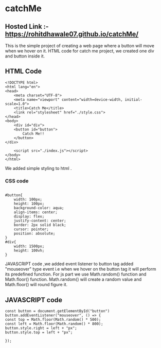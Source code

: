 # catchMe

## Hosted Link :- https://rohitdhawale07.github.io/catchMe/

This is the simple project of creating a web page where a button will move when we hover on it.
HTML code for catch me project, we created one div and button inside it.
## HTML Code
```
<!DOCTYPE html>
<html lang="en">
<head>
    <meta charset="UTF-8">
    <meta name="viewport" content="width=device-width, initial-scale=1.0">
    <title>Catch Me</title>
    <link rel="stylesheet" href="./style.css">
</head>
<body>
    <div id="div">
    <button id="button">
        Catch Me!!
    </button>
</div>

    <script src="./index.js"></script>
</body>
</html>
```
We added simple styling to html .
### CSS code
```

#button{
    width: 100px;
    height: 100px;
    background-color: aqua;
    align-items: center;
    display: flex;
    justify-content: center;
    border: 2px solid black;
    cursor: pointer;
    position: absolute;
}
#div{
    width: 1500px;
    height: 100vh;
}
```
JAVASCRIPT code ,we added event listener to button tag added "mouseover" type event i.e when we hover on the button tag it will perform its predefined function.
For js part we use Math.random() function and Math.floor() function. 
Math.random() will create a random value and Math.floor() will round figure it.
## JAVASCRIPT code
```
const button = document.getElementById("button")
button.addEventListener("mouseover", () => {
const top = Math.floor(Math.random() * 500);   
const left = Math.floor(Math.random() * 800);   
button.style.right = left + "px";
button.style.top = left + "px";

});
```

